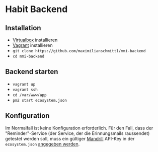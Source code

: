 # Habit Backend

## Installation

* [Virtualbox](https://www.vagrantup.com/downloads.html) installieren
* [Vagrant](https://www.vagrantup.com/) installieren
* `git clone https://github.com/maximilianschmitt1/mmi-backend`
* `cd mmi-backend`

## Backend starten

* `vagrant up`
* `vagrant ssh`
* `cd /var/www/app`
* `pm2 start ecosystem.json`

## Konfiguration

Im Normalfall ist keine Konfiguration erforderlich. Für den Fall, dass der "Reminder"-Service (der Service, der die Erinnungsmails raussendet) getestet werden soll, muss ein gültiger [Mandrill](http://mandrillapp.com/) API-Key in der `ecosystem.json` [angegeben werden](https://github.com/maximilianschmitt1/mmi-backend/blob/a02089f7dcb2691fcd3a71d3502727fe44c7cdf8/ecosystem.json#L8).
